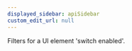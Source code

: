 ```yaml
---
displayed_sidebar: apiSidebar
custom_edit_url: null
---
```


Filters for a UI element 'switch enabled'.

